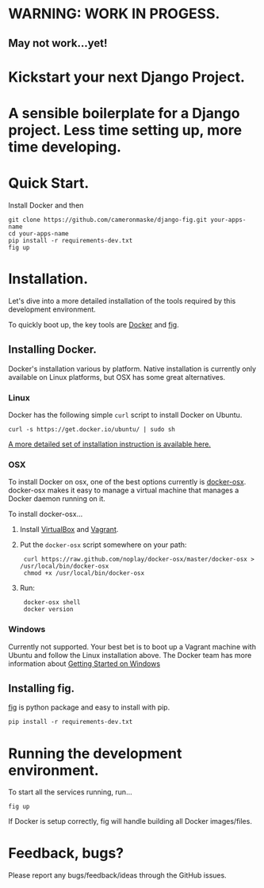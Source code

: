 WARNING: WORK IN PROGESS.
=========================
May not work...yet!
-------------------

Kickstart your next Django Project.
===================================
# A sensible boilerplate for a Django project. Less time setting up, more time developing.

Quick Start.
============
Install Docker and then
```
git clone https://github.com/cameronmaske/django-fig.git your-apps-name
cd your-apps-name
pip install -r requirements-dev.txt
fig up
```

Installation.
===============
Let's dive into a more detailed installation of the tools required by this development environment.

To quickly boot up, the key tools are [Docker](http://docker.io) and [fig](https://github.com/orchardup/fig).

Installing Docker.
------------------
Docker's installation various by platform. Native installation is currently only available on Linux platforms, but OSX has some great alternatives.

### Linux
Docker has the following simple ```curl``` script to install Docker on Ubuntu.
```
curl -s https://get.docker.io/ubuntu/ | sudo sh
```
[A more detailed set of installation instruction is available here.](http://docs.docker.io/en/latest/installation/ubuntulinux/)

### OSX
To install Docker on osx, one of the best options currently is [docker-osx](https://github.com/noplay/docker-osx). docker-osx makes it easy to manage a virtual machine that manages a Docker daemon running on it.

To install docker-osx...

1. Install [VirtualBox](https://www.virtualbox.org/wiki/Downloads) and [Vagrant](http://www.vagrantup.com/downloads.html).

2. Put the `docker-osx` script somewhere on your path:

        curl https://raw.github.com/noplay/docker-osx/master/docker-osx > /usr/local/bin/docker-osx
        chmod +x /usr/local/bin/docker-osx

3. Run:

        docker-osx shell
        docker version

### Windows
Currently not supported. Your best bet is to boot up a Vagrant machine with Ubuntu and follow the Linux installation above. The Docker team has more information about [Getting Started on Windows](http://docs.docker.io/en/latest/installation/windows/)

Installing fig.
---------------
[fig](https://github.com/orchardup/fig) is python package and easy to install with pip.
```
pip install -r requirements-dev.txt
```

Running the development environment.
====================================
To start all the services running, run...
```
fig up
```
If Docker is setup correctly, fig will handle building all Docker images/files.


Feedback, bugs?
=================
Please report any bugs/feedback/ideas through the GitHub issues.